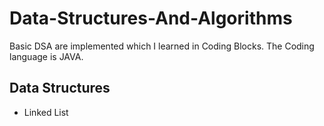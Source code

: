 # Data-Structures-And-Algorithms
Basic DSA are implemented which I learned in Coding Blocks.
The Coding language is JAVA.

## Data Structures
* Linked List
